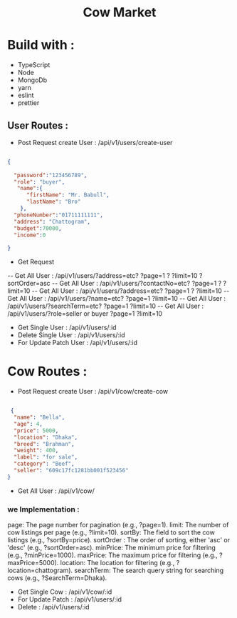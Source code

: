 <h1 align="center">Cow Market <h1>

 
# Build with :
- TypeScript
- Node 
- MongoDb
- yarn
- eslint
- prettier

## User Routes :

- Post Request create User :  /api/v1/users/create-user


```json 

{
  
  "password":"123456789",
  "role": "buyer",
   "name":{
      "firstName": "Mr. Babull",
      "lastName": "Bro"
    },
  "phoneNumber":"01711111111",
  "address": "Chattogram",
  "budget":70000,
  "income":0
 
}
```
- Get Request

-- Get All User : /api/v1/users/?address=etc? ?page=1 ? ?limit=10 ?sortOrder=asc
-- Get All User : /api/v1/users/?contactNo=etc? ?page=1 ? ?limit=10
-- Get All User : /api/v1/users/?address=etc? ?page=1 ? ?limit=10
-- Get All User : /api/v1/users/?name=etc? ?page=1 ?limit=10 
-- Get All User : /api/v1/users/?searchTerm=etc? ?page=1 ?limit=10 
-- Get All User : /api/v1/users/?role=seller or buyer ?page=1 ?limit=10 

-  Get Single User : /api/v1/users/:id
-  Delete Single User : /api/v1/users/:id
-  For Update Patch User : /api/v1/users/:id



# Cow Routes :

- Post Request create User :  /api/v1/cow/create-cow

```json 

 {
  "name": "Bella",
  "age": 4,
  "price": 5000,
  "location": "Dhaka",
  "breed": "Brahman",
  "weight": 400,
  "label": "for sale",
  "category": "Beef",
  "seller": "609c17fc1281bb001f523456"
}

```
- Get All User : /api/v1/cow/
### we Implementation :
page: The page number for pagination (e.g., ?page=1).
limit: The number of cow listings per page (e.g., ?limit=10).
sortBy: The field to sort the cow listings (e.g., ?sortBy=price).
sortOrder : The order of sorting, either 'asc' or 'desc' (e.g., ?sortOrder=asc).
minPrice: The minimum price for filtering (e.g., ?minPrice=1000).
maxPrice: The maximum price for filtering (e.g., ?maxPrice=5000).
location: The location for filtering (e.g., ?location=chattogram).
searchTerm: The search query string for searching cows (e.g., ?SearchTerm=Dhaka). 


- Get Single Cow : /api/v1/cow/:id
- For Update Patch  : /api/v1/users/:id
- Delete : /api/v1/users/:id 




